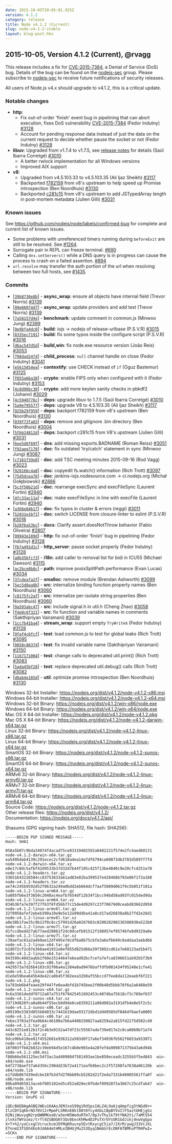 ```yaml
---
date: 2015-10-05T20:05:01.925Z
version: 4.1.2
category: release
title: Node v4.1.2 (Current)
slug: node-v4-1-2-stable
layout: blog-post.hbs
---
```


## 2015-10-05, Version 4.1.2 (Current), @rvagg

This release includes a fix for [CVE-2015-7384](https://github.com/nodejs/node/issues/3138), a Denial of Service (DoS) bug. Details of the bug can be found on the [nodejs-sec](https://groups.google.com/forum/#!topic/nodejs-sec/fSNEQiuof6I) group. Please subscribe to [nodejs-sec](https://groups.google.com/forum/#!forum/nodejs-sec) to receive future notifications of security releases.

All users of Node.js v4.x should upgrade to v4.1.2, this is a critical update.

### Notable changes

* **http**:
  - Fix out-of-order 'finish' event bug in pipelining that can abort execution, fixes DoS vulnerability [CVE-2015-7384](https://github.com/nodejs/node/issues/3138) (Fedor Indutny) [#3128](https://github.com/nodejs/node/pull/3128)
  - Account for pending response data instead of just the data on the current request to decide whether pause the socket or not (Fedor Indutny) [#3128](https://github.com/nodejs/node/pull/3128)
* **libuv**: Upgraded from v1.7.4 to v1.7.5, see [release notes](https://github.com/libuv/libuv/releases/tag/v1.7.5) for details (Saúl Ibarra Corretgé) [#3010](https://github.com/nodejs/node/pull/3010)
  - A better rwlock implementation for all Windows versions
  - Improved AIX support
* **v8**:
  - Upgraded from v4.5.103.33 to v4.5.103.35 (Ali Ijaz Sheikh) [#3117](https://github.com/nodejs/node/pull/3117)
  - Backported [f782159](https://codereview.chromium.org/1367123003) from v8's upstream to help speed up Promise introspection (Ben Noordhuis) [#3130](https://github.com/nodejs/node/pull/3130)
  - Backported [c281c15](https://codereview.chromium.org/1363683002) from v8's upstream to add JSTypedArray length in post-mortem metadata (Julien Gilli) [#3031](https://github.com/nodejs/node/pull/3031)

### Known issues

See https://github.com/nodejs/node/labels/confirmed-bug for complete and current list of known issues.

* Some problems with unreferenced timers running during `beforeExit` are still to be resolved. See [#1264](https://github.com/nodejs/node/issues/1264).
* Surrogate pair in REPL can freeze terminal. [#690](https://github.com/nodejs/node/issues/690)
* Calling `dns.setServers()` while a DNS query is in progress can cause the process to crash on a failed assertion. [#894](https://github.com/nodejs/node/issues/894)
* `url.resolve` may transfer the auth portion of the url when resolving between two full hosts, see [#1435](https://github.com/nodejs/node/issues/1435).

### Commits

* [[`39b8730e8b`](https://github.com/nodejs/node/commit/39b8730e8b)] - **async_wrap**: ensure all objects have internal field (Trevor Norris) [#3139](https://github.com/nodejs/node/pull/3139)
* [[`99e66074d7`](https://github.com/nodejs/node/commit/99e66074d7)] - **async_wrap**: update providers and add test (Trevor Norris) [#3139](https://github.com/nodejs/node/pull/3139)
* [[`7a58157d4e`](https://github.com/nodejs/node/commit/7a58157d4e)] - **benchmark**: update comment in common.js (Minwoo Jung) [#2399](https://github.com/nodejs/node/pull/2399)
* [[`9e9bfa4dc0`](https://github.com/nodejs/node/commit/9e9bfa4dc0)] - **build**: iojs -> nodejs of release-urlbase (P.S.V.R) [#3015](https://github.com/nodejs/node/pull/3015)
* [[`8335ec7191`](https://github.com/nodejs/node/commit/8335ec7191)] - **build**: fix some typos inside the configure script (P.S.V.R) [#3016](https://github.com/nodejs/node/pull/3016)
* [[`d6ac547d5d`](https://github.com/nodejs/node/commit/d6ac547d5d)] - **build,win**: fix node.exe resource version (João Reis) [#3053](https://github.com/nodejs/node/pull/3053)
* [[`798dad24f4`](https://github.com/nodejs/node/commit/798dad24f4)] - **child_process**: `null` channel handle on close (Fedor Indutny) [#3041](https://github.com/nodejs/node/pull/3041)
* [[`e5615854ea`](https://github.com/nodejs/node/commit/e5615854ea)] - **contextify**: use CHECK instead of `if` (Oguz Bastemur) [#3125](https://github.com/nodejs/node/pull/3125)
* [[`f055a66a38`](https://github.com/nodejs/node/commit/f055a66a38)] - **crypto**: enable FIPS only when configured with it (Fedor Indutny) [#3153](https://github.com/nodejs/node/pull/3153)
* [[`4c8d96bc30`](https://github.com/nodejs/node/commit/4c8d96bc30)] - **crypto**: add more keylen sanity checks in pbkdf2 (Johann) [#3029](https://github.com/nodejs/node/pull/3029)
* [[`4c5940776c`](https://github.com/nodejs/node/commit/4c5940776c)] - **deps**: upgrade libuv to 1.7.5 (Saúl Ibarra Corretgé) [#3010](https://github.com/nodejs/node/pull/3010)
* [[`5a9e795577`](https://github.com/nodejs/node/commit/5a9e795577)] - **deps**: upgrade V8 to 4.5.103.35 (Ali Ijaz Sheikh) [#3117](https://github.com/nodejs/node/pull/3117)
* [[`925b29f959`](https://github.com/nodejs/node/commit/925b29f959)] - **deps**: backport f782159 from v8's upstream (Ben Noordhuis) [#3130](https://github.com/nodejs/node/pull/3130)
* [[`039f73fa83`](https://github.com/nodejs/node/commit/039f73fa83)] - **deps**: remove and gitignore .bin directory (Ben Noordhuis) [#3004](https://github.com/nodejs/node/pull/3004)
* [[`5fbb24812d`](https://github.com/nodejs/node/commit/5fbb24812d)] - **deps**: backport c281c15 from V8's upstream (Julien Gilli) [#3031](https://github.com/nodejs/node/pull/3031)
* [[`6ee5d0f69f`](https://github.com/nodejs/node/commit/6ee5d0f69f)] - **dns**: add missing exports.BADNAME (Roman Reiss) [#3051](https://github.com/nodejs/node/pull/3051)
* [[`f92aee7170`](https://github.com/nodejs/node/commit/f92aee7170)] - **doc**: fix outdated 'try/catch' statement in sync (Minwoo Jung) [#3087](https://github.com/nodejs/node/pull/3087)
* [[`c7161f39e8`](https://github.com/nodejs/node/commit/c7161f39e8)] - **doc**: add TSC meeting minutes 2015-09-16 (Rod Vagg) [#3023](https://github.com/nodejs/node/pull/3023)
* [[`928166c4a8`](https://github.com/nodejs/node/commit/928166c4a8)] - **doc**: copyedit fs.watch() information (Rich Trott) [#3097](https://github.com/nodejs/node/pull/3097)
* [[`75d5dcea76`](https://github.com/nodejs/node/commit/75d5dcea76)] - **doc**: jenkins-iojs.nodesource.com -> ci.nodejs.org (Michał Gołębiowski) [#2886](https://github.com/nodejs/node/pull/2886)
* [[`5c3f50b21d`](https://github.com/nodejs/node/commit/5c3f50b21d)] - **doc**: rearrange execSync and execFileSync (Laurent Fortin) [#2940](https://github.com/nodejs/node/pull/2940)
* [[`4fc33ac11a`](https://github.com/nodejs/node/commit/4fc33ac11a)] - **doc**: make execFileSync in line with execFile (Laurent Fortin) [#2940](https://github.com/nodejs/node/pull/2940)
* [[`a366e84b17`](https://github.com/nodejs/node/commit/a366e84b17)] - **doc**: fix typos in cluster & errors (reggi) [#3011](https://github.com/nodejs/node/pull/3011)
* [[`52031e1bf1`](https://github.com/nodejs/node/commit/52031e1bf1)] - **doc**: switch LICENSE from closure-linter to eslint (P.S.V.R) [#3018](https://github.com/nodejs/node/pull/3018)
* [[`b28f6a53bc`](https://github.com/nodejs/node/commit/b28f6a53bc)] - **docs**: Clarify assert.doesNotThrow behavior (Fabio Oliveira) [#2807](https://github.com/nodejs/node/pull/2807)
* [[`99943e189d`](https://github.com/nodejs/node/commit/99943e189d)] - **http**: fix out-of-order 'finish' bug in pipelining (Fedor Indutny) [#3128](https://github.com/nodejs/node/pull/3128)
* [[`fb7a491d1c`](https://github.com/nodejs/node/commit/fb7a491d1c)] - **http_server**: pause socket properly (Fedor Indutny) [#3128](https://github.com/nodejs/node/pull/3128)
* [[`a0b35bfcf3`](https://github.com/nodejs/node/commit/a0b35bfcf3)] - **i18n**: add caller to removal list for bidi in ICU55 (Michael Dawson) [#3115](https://github.com/nodejs/node/pull/3115)
* [[`ac2bce0b0c`](https://github.com/nodejs/node/commit/ac2bce0b0c)] - **path**: improve posixSplitPath performance (Evan Lucas) [#3034](https://github.com/nodejs/node/pull/3034)
* [[`37cdeafa2f`](https://github.com/nodejs/node/commit/37cdeafa2f)] - **smalloc**: remove module (Brendan Ashworth) [#3099](https://github.com/nodejs/node/pull/3099)
* [[`5ec5d0aa8b`](https://github.com/nodejs/node/commit/5ec5d0aa8b)] - **src**: internalize binding function property names (Ben Noordhuis) [#3060](https://github.com/nodejs/node/pull/3060)
* [[`c8175fc2af`](https://github.com/nodejs/node/commit/c8175fc2af)] - **src**: internalize per-isolate string properties (Ben Noordhuis) [#3060](https://github.com/nodejs/node/pull/3060)
* [[`9a593abc47`](https://github.com/nodejs/node/commit/9a593abc47)] - **src**: include signal.h in util.h (Cheng Zhao) [#3058](https://github.com/nodejs/node/pull/3058)
* [[`fde0c6f321`](https://github.com/nodejs/node/commit/fde0c6f321)] - **src**: fix function and variable names in comments (Sakthipriyan Vairamani) [#3039](https://github.com/nodejs/node/pull/3039)
* [[`1cc7b41ba4`](https://github.com/nodejs/node/commit/1cc7b41ba4)] - **stream_wrap**: support empty `TryWrite`s (Fedor Indutny) [#3128](https://github.com/nodejs/node/pull/3128)
* [[`9faf4c6fcf`](https://github.com/nodejs/node/commit/9faf4c6fcf)] - **test**: load common.js to test for global leaks (Rich Trott) [#3095](https://github.com/nodejs/node/pull/3095)
* [[`0858c86374`](https://github.com/nodejs/node/commit/0858c86374)] - **test**: fix invalid variable name (Sakthipriyan Vairamani) [#3150](https://github.com/nodejs/node/pull/3150)
* [[`1167171004`](https://github.com/nodejs/node/commit/1167171004)] - **test**: change calls to deprecated util.print() (Rich Trott) [#3083](https://github.com/nodejs/node/pull/3083)
* [[`5ada45bf28`](https://github.com/nodejs/node/commit/5ada45bf28)] - **test**: replace deprecated util.debug() calls (Rich Trott) [#3082](https://github.com/nodejs/node/pull/3082)
* [[`d8ab4e185d`](https://github.com/nodejs/node/commit/d8ab4e185d)] - **util**: optimize promise introspection (Ben Noordhuis) [#3130](https://github.com/nodejs/node/pull/3130)



Windows 32-bit Installer: https://nodejs.org/dist/v4.1.2/node-v4.1.2-x86.msi<br>
Windows 64-bit Installer: https://nodejs.org/dist/v4.1.2/node-v4.1.2-x64.msi<br>
Windows 32-bit Binary: https://nodejs.org/dist/v4.1.2/win-x86/node.exe<br>
Windows 64-bit Binary: https://nodejs.org/dist/v4.1.2/win-x64/node.exe<br>
Mac OS X 64-bit Installer: https://nodejs.org/dist/v4.1.2/node-v4.1.2.pkg<br>
Mac OS X 64-bit Binary: https://nodejs.org/dist/v4.1.2/node-v4.1.2-darwin-x64.tar.gz<br>
Linux 32-bit Binary: https://nodejs.org/dist/v4.1.2/node-v4.1.2-linux-x86.tar.gz<br>
Linux 64-bit Binary: https://nodejs.org/dist/v4.1.2/node-v4.1.2-linux-x64.tar.gz<br>
SmartOS 32-bit Binary: https://nodejs.org/dist/v4.1.2/node-v4.1.2-sunos-x86.tar.gz<br>
SmartOS 64-bit Binary: https://nodejs.org/dist/v4.1.2/node-v4.1.2-sunos-x64.tar.gz<br>
ARMv6 32-bit Binary: https://nodejs.org/dist/v4.1.2/node-v4.1.2-linux-armv6l.tar.gz<br>
ARMv7 32-bit Binary: https://nodejs.org/dist/v4.1.2/node-v4.1.2-linux-armv7l.tar.gz<br>
ARMv8 64-bit Binary: https://nodejs.org/dist/v4.1.2/node-v4.1.2-linux-arm64.tar.gz<br>
Source Code: https://nodejs.org/dist/v4.1.2/node-v4.1.2.tar.gz<br>
Other release files: https://nodejs.org/dist/v4.1.2/<br>
Documentation: https://nodejs.org/docs/v4.1.2/api/

Shasums (GPG signing hash: SHA512, file hash: SHA256):
```
-----BEGIN PGP SIGNED MESSAGE-----
Hash: SHA1

058a5b07c9bda34074f4acad75ce03319402592a0482221f574e2fc4aed60131  node-v4.1.2-darwin-x64.tar.gz
ea5495dab4139c291ecec2cfd618adea14e7df6794ce60873db3783d5897f7fd  node-v4.1.2-darwin-x64.tar.xz
e8e17c8dc5afbf42d9533b37d32d7b44f105c425f13be4840c9e20cfcd251e78  node-v4.1.2-headers.tar.gz
33651643226584cc83753633a61ad83e02ba399537e428468b793e06f1f3a188  node-v4.1.2-headers.tar.xz
ae74c245b9592d52f8632a249a0bdd2eb664dcf7aaf5089d061f9c5b051f101a  node-v4.1.2-linux-arm64.tar.gz
5a805fb6e3f3650c2048ac4eafb7654df12b34f1bcc94bd58ad93fc015ded9da  node-v4.1.2-linux-arm64.tar.xz
834b36fa7e397f27f63f8fd56b77c15de4d9297c23f70679d0ceabd83662d950  node-v4.1.2-linux-armv6l.tar.gz
32f0958afef2ebeb390a10e9e5e12a99ddba41a8cd17ad26038a8b27fd2e26d1  node-v4.1.2-linux-armv6l.tar.xz
a8e38b1fae35c9b13f0c8cc57991d20a0267603c820028290236508930a522b0  node-v4.1.2-linux-armv7l.tar.gz
d1fccdbedd27ab77aed20861f2dc0dcefb91512f198957ef9574bfe8d9329a0e  node-v4.1.2-linux-armv7l.tar.xz
c39aefac81a2a4b0ae12df495e7dcdf6a8b75cbfe3a6efb649c8a4daa3aebdb6  node-v4.1.2-linux-x64.tar.gz
b2d072cf2c87e368ae41931e8ef855d825d66a39f3092cd61e7e60123ad1b471  node-v4.1.2-linux-x64.tar.xz
843599c40d3aabb1f60e33144647e6ead92bcfcefa7efca8396651ab92b5f3b9  node-v4.1.2-linux-x86.tar.gz
4429573a7d26b4103c92f06a4a1384a0ad9476baffdfb081434f95248e1cfe41  node-v4.1.2-linux-x86.tar.xz
d1e6e59bea645b4de42ca0b45f302eea32b0af55bccd7fee8da112eaebf6f221  node-v4.1.2.pkg
5a783eb6b4feaee29f447fe6ea4bfd1b745bee2f00b48d5bbb78f6a2a6488e59  node-v4.1.2-sunos-x64.tar.gz
9c6a3361deddf0712a87a751f679425451692453c407dba75618cf3c789ef637  node-v4.1.2-sunos-x64.tar.xz
33719d820fca0a0b44f55ecb9d9de0ce8359211a98d802a3191dfb4e0e5f2c5c  node-v4.1.2-sunos-x86.tar.gz
a09199e3383d855b84033c7441b19dae93172dbd1dd49505df8464f8aefa0005  node-v4.1.2-sunos-x86.tar.xz
febec3703a3fea9b64c46100a7b6a4408250027aa8259a2a815fd2275d502c49  node-v4.1.2.tar.gz
443c8251e812b1f2c4b3e9152a47df23c55567ade739e017e2c0ca0869b71e74  node-v4.1.2.tar.xz
9dce96b418ee81f4552601e936312a503d8f17a6ef34936fb562f6653a933071  node-v4.1.2-x64.msi
18f003ffb82b832c39eb94d5e167c4b0e965e4a28fefda909871375b43a6d94b  node-v4.1.2-x86.msi
f80b66e561125ec54f3ac3ad4098847581493ae1be850eceadc3255b5f5ed843  win-x64/node.exe
64f2738aef37a64356c290dd23b72a4171eafb9bec2c2f57208fa7638a06120b  win-x64/node.lib
e1fddb067d39edcbe187b3dfd276bb89cb5282d21f2eda7331b46005561ffa0f  win-x86/node.exe
80ba09d65813acebf005102ed5cd52a020ec0fbdef09928f3a3667c25cdfab47  win-x86/node.lib
-----BEGIN PGP SIGNATURE-----
Version: GnuPG v1

iQEcBAEBAgAGBQJWEu1KAAoJEMJzeS99g1RdSpsIALZ4L9a6jqUmpfig5tNGd8++
IlzCDYIqKkrN570V12rMpmFLSRKnE8kl08t0fcy4XbLCBpBYVoIlF5aztUHEjgSz
O2NijWuvygN2rpQWNMKoa0/a3enN5WeduRTm7/0pJvThy1k79tYNA2ti/7aMt554
zlnXxTWYoimz/trfl9ZSBOGKY3Qv8EecKhMw4D2PuTXrUYsOR1GdJikj4nwVgGpo
X+T+h2/yoCcxgCVcruckcmJOYMqKRuu+p5EvtRxycgC5ja7/2XrM/ywgJ33VcJXL
ETnnmI3fSDhXKo9JdAA4mtHMLeIBHUjMu253Dyq1NmbUrEcONF6TBMhuPTM4PwI=
=SCKn
-----END PGP SIGNATURE-----
```
